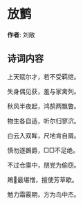 # 放鹯

**作者**: 刘敞

## 诗词内容

上天赋尔才，若不受羁绁。

失身偶见获，羞与家禽列。

秋风半夜起，鸿鹄两飘瞥。

物生各自适，听尔归寥泬。

白云入双眸，尺地肯自屑。

慎勿逐鷃爵，□□不足绝。

不过仓廪中，朋党为偷窃。

鴂𫛸最堪憎，擅使芳草歇。

勉力霜霰期，方为鸟中杰。

